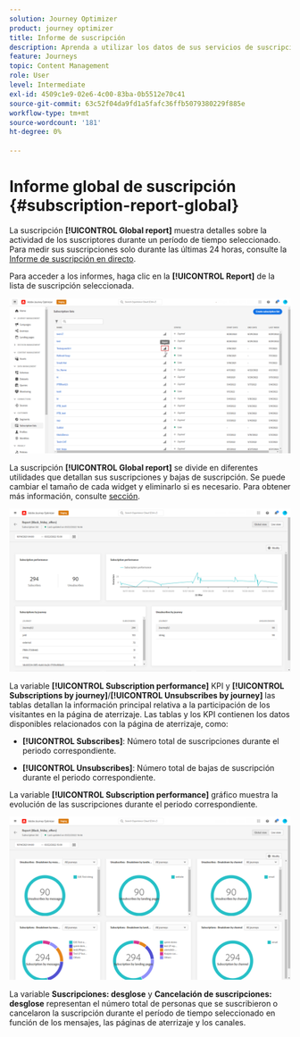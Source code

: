 ```yaml
---
solution: Journey Optimizer
product: journey optimizer
title: Informe de suscripción
description: Aprenda a utilizar los datos de sus servicios de suscripción con el informe global de suscripción
feature: Journeys
topic: Content Management
role: User
level: Intermediate
exl-id: 4509c1e9-02e6-4c00-83ba-0b5512e70c41
source-git-commit: 63c52f04da9fd1a5fafc36ffb5079380229f885e
workflow-type: tm+mt
source-wordcount: '181'
ht-degree: 0%

---
```


# Informe global de suscripción {#subscription-report-global}

La suscripción **[!UICONTROL Global report]** muestra detalles sobre la actividad de los suscriptores durante un período de tiempo seleccionado. Para medir sus suscripciones solo durante las últimas 24 horas, consulte la [Informe de suscripción en directo](subscription-report-live.md).

Para acceder a los informes, haga clic en la **[!UICONTROL Report]** de la lista de suscripción seleccionada.

![](assets/subscription_report_7.png)

La suscripción **[!UICONTROL Global report]** se divide en diferentes utilidades que detallan sus suscripciones y bajas de suscripción. Se puede cambiar el tamaño de cada widget y eliminarlo si es necesario. Para obtener más información, consulte [sección](global-report.md).

![](assets/subscription_report_1.png)

La variable **[!UICONTROL Subscription performance]** KPI y **[!UICONTROL Subscriptions by journey]**/**[!UICONTROL Unsubscribes by journey]** las tablas detallan la información principal relativa a la participación de los visitantes en la página de aterrizaje. Las tablas y los KPI contienen los datos disponibles relacionados con la página de aterrizaje, como:

* **[!UICONTROL Subscribes]**: Número total de suscripciones durante el periodo correspondiente.

* **[!UICONTROL Unsubscribes]**: Número total de bajas de suscripción durante el periodo correspondiente.

La variable **[!UICONTROL Subscription performance]** gráfico muestra la evolución de las suscripciones durante el periodo correspondiente.

![](assets/subscription_report_2.png)

La variable **Suscripciones: desglose** y **Cancelación de suscripciones: desglose** representan el número total de personas que se suscribieron o cancelaron la suscripción durante el período de tiempo seleccionado en función de los mensajes, las páginas de aterrizaje y los canales.
